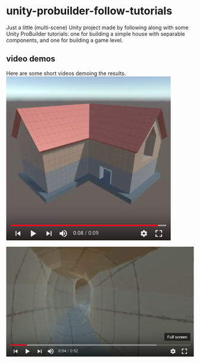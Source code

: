# unity-probuilder-follow-tutorials

Just a little (multi-scene) Unity project made by following along with some Unity ProBuilder tutorials: one for building a simple house with separable components, and one for building a game level.

## video demos

Here are some short videos demoing the results. 
[![House Tutorial Results](https://raw.githubusercontent.com/nbogie/unity-probuilder-follow-tutorials/master/Screenshots/screenshot_house_vid.png)](https://www.youtube.com/watch?v=GyYJQw4MCLg "House build result.")

[![Game Level Tutorial Results](https://raw.githubusercontent.com/nbogie/unity-probuilder-follow-tutorials/master/Screenshots/screenshot_tunnel_vid.png)](https://www.youtube.com/watch?v=0P1wVr5UTJ8 "House build result.")


